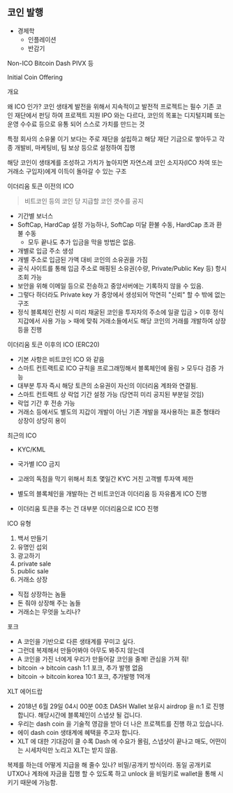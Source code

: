 

## 코인 발행

* 경제학
  * 인플레이션
  * 반감기


Non-ICO
Bitcoin
Dash
PIVX 등



Initial Coin Offering

개요

왜 ICO 인가?
코인 생태계 발전을 위해서 지속적이고 발전적 프로젝트는 필수
기존 코인 재단에서 펀딩 하여 프로젝트 지원
IPO 와는 다르다, 코인의 목표는 디지털지폐 또는 운영 수수료 등으로 유통 되어 스스로 가치를 만드는 것

특정 회사의 소유물 이기 보다는 주로 재단을 설립하고 해당 재단 기금으로 쌓아두고 각종 개발비, 마케팅비, 팀 보상 등으로 설정하여 집행

해당 코인이 생태계를 조성하고 가치가 높아지면 자연스레 코인 소지자(ICO 차여 또는 거래소 구입자)에게 이득이 돌아갈 수 있는 구조

이더리움 토큰 이전의 ICO
 > 비트코인 등의 코인 당 지급할 코인 갯수를 공지
 * 기간별 보너스
 * SoftCap, HardCap 설정 가능하나, SoftCap 미달 환불 수동, HardCap 초과 환불 수동
   * 모두 끝나도 추가 입금을 막을 방법은 없음.
 * 개별로 입금 주소 생성
 * 개별 주소로 입금된 가액 대비 코인의 소유권을 가짐
 * 공식 사이트를 통해 입금 주소로 매핑된 소유권(수량, Private/Public Key 등) 항시 조회 가능
  * 보안을 위해 이메일 등으로 전송하고 중앙서버에는 기록하지 않을 수 있음.
  * 그렇다 하더라도 Private key 가 중앙에서 생성되어 막연히 "신뢰" 할 수 밖에 없는 구조
 * 정식 블록체인 런칭 시 미리 채굴된 코인을 투자자의 주소에 일괄 입금 > 이후 정식 지갑에서 사용 가능 > 때에 맞춰 거래소들에서도 해당 코인의 거래를 개발하여 상장 등을 진행

이더리움 토큰 이후의 ICO (ERC20)
 * 기본 사항은 비트코인 ICO 와 같음
 * 스마트 컨트랙트로 ICO 규칙을 프로그래밍해서 블록체인에 올림 > 모두다 검증 가능
 * 대부분 투자 즉시 해당 토큰의 소유권이 자신의 이더리움 계좌와 연결됨.
 * 스마트 컨트랙트 상 락업 기간 설정 가능 (당연히 미리 공지된 부분일 것임)
 * 락업 기간 후 전송 가능
 * 거래소 등에서도 별도의 지갑이 개발이 아닌 기존 개발을 재사용하는 표준 형태라 상장이 상당히 용이

최근의 ICO
 * KYC/KML
 * 국가별 ICO 금지
 * 고래의 독점을 막기 위해서 최초 몇일간 KYC 거친 고객별 투자액 제한

 * 별도의 블록체인을 개발하는 건 비트코인과 이더리움 등 자유롭게 ICO 진행
 * 이더리움 토큰을 주는 건 대부분 이더리움으로 ICO 진행


ICO 유형

1. 백서 만들기
2. 유명인 섭외
3. 광고하기
4. private sale
5. public sale
6. 거래소 상장
 - 직접 상장하는 놈들
 - 돈 줘야 상장해 주는 놈들
 - 거래소는 무엇을 노리나?


포크
 - A 코인을 기반으로 다른 생태계를 꾸미고 싶다.
 - 그런데 복제해서 만들어봐야 아무도 봐주지 않는데
 - A 코인을 가진 너에게 우리가 만들어갈 코인을 줄께! 관심을 가져 줘!
 - bitcoin -> bitcoin cash 1:1 포크, 추가 발행 없음
 - bitcoin -> bitcoin korea 10:1 포크, 추가발행 1억개

XLT 에어드랍
 - 2018년 6월 29일 04시 00분 00초 DASH Wallet 보유시 airdrop 을 n:1 로 진행 합니다. 해당시간에 블록체인이 스냅샷 될 겁니다.
 - 우리는 dash coin 을 기술적 영감을 받아 더 나은 프로젝트를 진행 하고 있습니다.
 - 에이 dash coin 생태계에 혜택을 주고자 합니다.
 - XLT 에 대한 기대감이 클 수록 Dash 에 수요가 몰림, 스냅샷이 끝나고 매도, 어떤이는 시세차익만 노리고 XLT는 받지 않음.

복제를 하는데 어떻게 지급을 해 줄수 있나?
비밀/공개키 방식이라. 동일 공개키로 UTXO나 계좌에 자금을 집행 할 수 있도록 하고 unlock 을 비밀키로 wallet을 통해 시키기 때문에 가능함.
